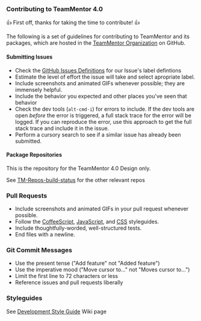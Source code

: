### Contributing to TeamMentor 4.0

:+1: First off, thanks for taking the time to contribute! :+1:

The following is a set of guidelines for contributing to TeamMentor and its packages,
which are hosted in the [TeamMentor Organization](https://github.com/TeamMentor) on GitHub.

#### Submitting Issues

* Check the [GitHub Issues Definitions](https://github.com/TeamMentor/TM_4_0_Design/wiki/GitHub-Issues-Definitions) for
our Issue's label defintions
* Estimate the level of effort the issue will take and select apropriate label.
* Include screenshots and animated GIFs whenever possible; they are immensely
  helpful.
* Include the behavior you expected and other places you've seen that behavior
* Check the dev tools (`alt-cmd-i`) for errors to include. If the dev tools
  are open _before_ the error is triggered, a full stack trace for the error
  will be logged. If you can reproduce the error, use this approach to get the
  full stack trace and include it in the issue.
* Perform a cursory search to see if a similar issue has already been submitted.

#### Package Repositories

This is the repository for the TeamMentor 4.0 Design only.

See [TM-Repos-build-status](https://github.com/TeamMentor/TM_4_0_Design/wiki/TM-Repos-build-status) for the
other relevant repos

### Pull Requests

* Include screenshots and animated GIFs in your pull request whenever possible.
* Follow the [CoffeeScript](#coffeescript-styleguide),
  [JavaScript](https://github.com/styleguide/javascript),
  and [CSS](https://github.com/styleguide/css) styleguides.
* Include thoughtfully-worded, well-structured tests.
* End files with a newline.

### Git Commit Messages

* Use the present tense ("Add feature" not "Added feature")
* Use the imperative mood ("Move cursor to..." not "Moves cursor to...")
* Limit the first line to 72 characters or less
* Reference issues and pull requests liberally

### Styleguides

See [Development Style Guide](/TeamMentor/TM_4_0_Design/wiki/Development-Style-Guide) Wiki page
